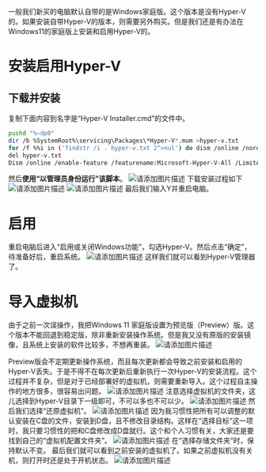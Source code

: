 一般我们新买的电脑默认自带的是Windows家庭版。这个版本是没有Hyper-V的。如果安装自带Hyper-V的版本，则需要另外购买。但是我们还是有办法在Windows11的家庭版上安装和启用Hyper-V的。
# 安装启用Hyper-V

## 下载并安装
复制下面内容到名字是“Hyper-V Installer.cmd”的文件中。
```bash
pushd "%~dp0"
dir /b %SystemRoot%\servicing\Packages\*Hyper-V*.mum >hyper-v.txt
for /f %%i in ('findstr /i . hyper-v.txt 2^>nul') do dism /online /norestart /add-package:"%SystemRoot%\servicing\Packages\%%i"
del hyper-v.txt
Dism /online /enable-feature /featurename:Microsoft-Hyper-V-All /LimitAccess /ALL
```
然后**使用“以管理员身份运行”该脚本**。
![请添加图片描述](https://github.com/f304646673/tools/blob/main/windows-11-hyper-v-installer/images/0.png)
下载安装过程如下
![请添加图片描述](https://github.com/f304646673/tools/blob/main/windows-11-hyper-v-installer/images/1.png)
![请添加图片描述](https://github.com/f304646673/tools/blob/main/windows-11-hyper-v-installer/images/2.png)
最后我们输入Y并重启电脑。
# 启用
重启电脑后进入“启用或关闭Windows功能”，勾选Hyper-V。然后点击“确定”，待准备好后，重启系统。
![请添加图片描述](https://github.com/f304646673/tools/blob/main/windows-11-hyper-v-installer/images/3.png)
这样我们就可以看到Hyper-V管理器了。

# 导入虚拟机
由于之前一次误操作，我把Windows 11 家庭版设置为预览版（Preview）版。这个版本不能回退到稳定版，除非重新安装操作系统。但是我又没有原版的安装镜像，且系统上安装的软件比较多，不想再重装。
![请添加图片描述](https://github.com/f304646673/tools/blob/main/windows-11-hyper-v-installer/images/-1.png)

Preview版会不定期更新操作系统，而且每次更新都会导致之前安装和启用的Hyper-V丢失。于是不得不在每次更新后重新执行一次Hyper-V的安装流程。这个过程并不复杂，但是对于已经部署好的虚拟机，则需要重新导入。这个过程自主操作的地方很多，很容易出问题。
![请添加图片描述](https://github.com/f304646673/tools/blob/main/windows-11-hyper-v-installer/images/4.png)
注意选择虚拟机的文件夹，这儿选择到Hyper-V目录下一级即可，不可以多也不可以少。
![请添加图片描述](https://github.com/f304646673/tools/blob/main/windows-11-hyper-v-installer/images/5.png)
然后我们选择“还原虚拟机”。
![请添加图片描述](https://github.com/f304646673/tools/blob/main/windows-11-hyper-v-installer/images/6.png)
因为我习惯性把所有可以调整的默认安装在C盘的文件，安装到D盘，且不修改目录结构。这样在“选择目标”这一项时，我只要习惯性的把和C盘修改成D盘就行。这个和个人习惯有关，大家还是要找到自己的“虚拟机配置文件夹”。
![请添加图片描述](https://github.com/f304646673/tools/blob/main/windows-11-hyper-v-installer/images/7.png)
在“选择存储文件夹”时，保持默认不变。
最后我们就可以看到之前安装的虚拟机了。如果之前虚拟机没有关机，则打开时还是处于开机状态。
![请添加图片描述](https://github.com/f304646673/tools/blob/main/windows-11-hyper-v-installer/images/9.png)

